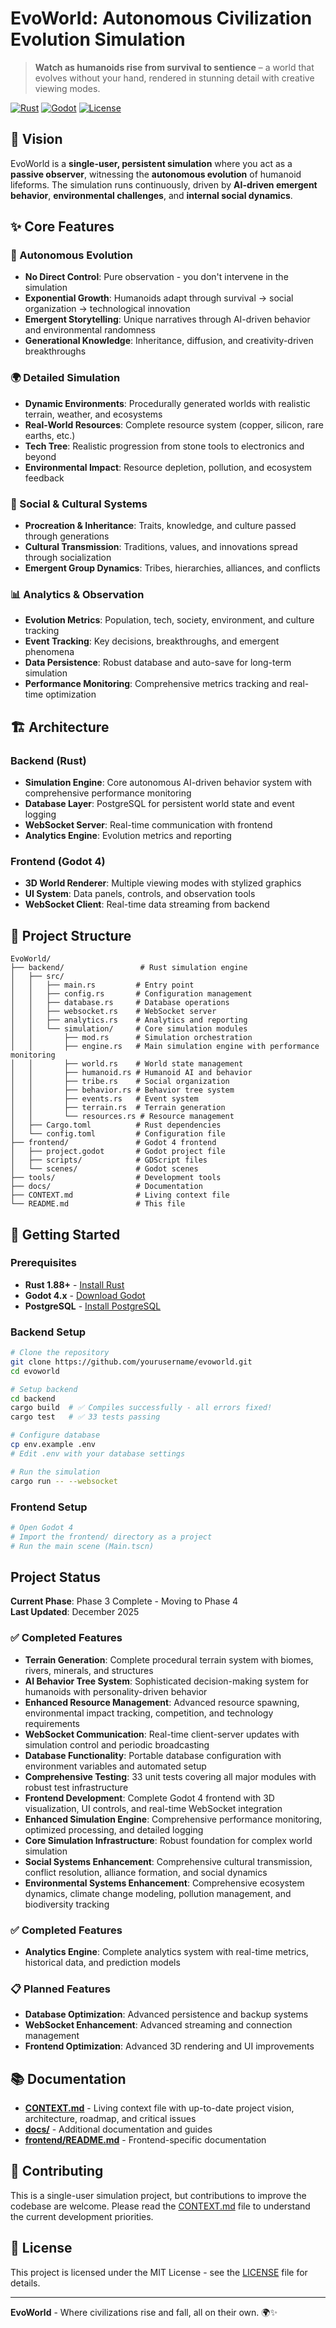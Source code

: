 # EvoWorld: Autonomous Civilization Evolution Simulation

> **Watch as humanoids rise from survival to sentience** – a world that evolves without your hand, rendered in stunning detail with creative viewing modes.

[![Rust](https://img.shields.io/badge/Rust-1.88+-orange.svg)](https://www.rust-lang.org/)
[![Godot](https://img.shields.io/badge/Godot-4.x-blue.svg)](https://godotengine.org/)
[![License](https://img.shields.io/badge/License-MIT-green.svg)](LICENSE)

## 🎯 Vision

EvoWorld is a **single-user, persistent simulation** where you act as a **passive observer**, witnessing the **autonomous evolution** of humanoid lifeforms. The simulation runs continuously, driven by **AI-driven emergent behavior**, **environmental challenges**, and **internal social dynamics**.

## ✨ Core Features

### 🧠 Autonomous Evolution
- **No Direct Control**: Pure observation - you don't intervene in the simulation
- **Exponential Growth**: Humanoids adapt through survival → social organization → technological innovation
- **Emergent Storytelling**: Unique narratives through AI-driven behavior and environmental randomness
- **Generational Knowledge**: Inheritance, diffusion, and creativity-driven breakthroughs

### 🌍 Detailed Simulation
- **Dynamic Environments**: Procedurally generated worlds with realistic terrain, weather, and ecosystems
- **Real-World Resources**: Complete resource system (copper, silicon, rare earths, etc.)
- **Tech Tree**: Realistic progression from stone tools to electronics and beyond
- **Environmental Impact**: Resource depletion, pollution, and ecosystem feedback

### 👥 Social & Cultural Systems
- **Procreation & Inheritance**: Traits, knowledge, and culture passed through generations
- **Cultural Transmission**: Traditions, values, and innovations spread through socialization
- **Emergent Group Dynamics**: Tribes, hierarchies, alliances, and conflicts

### 📊 Analytics & Observation
- **Evolution Metrics**: Population, tech, society, environment, and culture tracking
- **Event Tracking**: Key decisions, breakthroughs, and emergent phenomena
- **Data Persistence**: Robust database and auto-save for long-term simulation
- **Performance Monitoring**: Comprehensive metrics tracking and real-time optimization

## 🏗️ Architecture

### Backend (Rust)
- **Simulation Engine**: Core autonomous AI-driven behavior system with comprehensive performance monitoring
- **Database Layer**: PostgreSQL for persistent world state and event logging
- **WebSocket Server**: Real-time communication with frontend
- **Analytics Engine**: Evolution metrics and reporting

### Frontend (Godot 4)
- **3D World Renderer**: Multiple viewing modes with stylized graphics
- **UI System**: Data panels, controls, and observation tools
- **WebSocket Client**: Real-time data streaming from backend

## 📁 Project Structure

```
EvoWorld/
├── backend/                 # Rust simulation engine
│   ├── src/
│   │   ├── main.rs         # Entry point
│   │   ├── config.rs       # Configuration management
│   │   ├── database.rs     # Database operations
│   │   ├── websocket.rs    # WebSocket server
│   │   ├── analytics.rs    # Analytics and reporting
│   │   └── simulation/     # Core simulation modules
│   │       ├── mod.rs      # Simulation orchestration
│   │       ├── engine.rs   # Main simulation engine with performance monitoring
│   │       ├── world.rs    # World state management
│   │       ├── humanoid.rs # Humanoid AI and behavior
│   │       ├── tribe.rs    # Social organization
│   │       ├── behavior.rs # Behavior tree system
│   │       ├── events.rs   # Event system
│   │       ├── terrain.rs  # Terrain generation
│   │       └── resources.rs # Resource management
│   ├── Cargo.toml          # Rust dependencies
│   └── config.toml         # Configuration file
├── frontend/               # Godot 4 frontend
│   ├── project.godot       # Godot project file
│   ├── scripts/            # GDScript files
│   └── scenes/             # Godot scenes
├── tools/                  # Development tools
├── docs/                   # Documentation
├── CONTEXT.md              # Living context file
└── README.md               # This file
```

## 🚀 Getting Started

### Prerequisites
- **Rust 1.88+** - [Install Rust](https://www.rust-lang.org/tools/install)
- **Godot 4.x** - [Download Godot](https://godotengine.org/download)
- **PostgreSQL** - [Install PostgreSQL](https://www.postgresql.org/download/)

### Backend Setup
```bash
# Clone the repository
git clone https://github.com/yourusername/evoworld.git
cd evoworld

# Setup backend
cd backend
cargo build  # ✅ Compiles successfully - all errors fixed!
cargo test   # ✅ 33 tests passing

# Configure database
cp env.example .env
# Edit .env with your database settings

# Run the simulation
cargo run -- --websocket
```

### Frontend Setup
```bash
# Open Godot 4
# Import the frontend/ directory as a project
# Run the main scene (Main.tscn)
```

## Project Status

**Current Phase**: Phase 3 Complete - Moving to Phase 4  
**Last Updated**: December 2025

### ✅ Completed Features
- **Terrain Generation**: Complete procedural terrain system with biomes, rivers, minerals, and structures
- **AI Behavior Tree System**: Sophisticated decision-making system for humanoids with personality-driven behavior
- **Enhanced Resource Management**: Advanced resource spawning, environmental impact tracking, competition, and technology requirements
- **WebSocket Communication**: Real-time client-server updates with simulation control and periodic broadcasting
- **Database Functionality**: Portable database configuration with environment variables and automated setup
- **Comprehensive Testing**: 33 unit tests covering all major modules with robust test infrastructure
- **Frontend Development**: Complete Godot 4 frontend with 3D visualization, UI controls, and real-time WebSocket integration
- **Enhanced Simulation Engine**: Comprehensive performance monitoring, optimized processing, and detailed logging
- **Core Simulation Infrastructure**: Robust foundation for complex world simulation
- **Social Systems Enhancement**: Comprehensive cultural transmission, conflict resolution, alliance formation, and social dynamics
- **Environmental Systems Enhancement**: Comprehensive ecosystem dynamics, climate change modeling, pollution management, and biodiversity tracking

### ✅ Completed Features
- **Analytics Engine**: Complete analytics system with real-time metrics, historical data, and prediction models

### 📋 Planned Features
- **Database Optimization**: Advanced persistence and backup systems
- **WebSocket Enhancement**: Advanced streaming and connection management
- **Frontend Optimization**: Advanced 3D rendering and UI improvements

## 📚 Documentation

- **[CONTEXT.md](CONTEXT.md)** - Living context file with up-to-date project vision, architecture, roadmap, and critical issues
- **[docs/](docs/)** - Additional documentation and guides
- **[frontend/README.md](frontend/README.md)** - Frontend-specific documentation

## 🤝 Contributing

This is a single-user simulation project, but contributions to improve the codebase are welcome. Please read the [CONTEXT.md](CONTEXT.md) file to understand the current development priorities.

## 📄 License

This project is licensed under the MIT License - see the [LICENSE](LICENSE) file for details.

---

**EvoWorld** - Where civilizations rise and fall, all on their own. 🌍✨